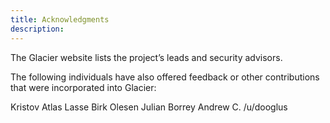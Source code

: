 ```yaml
---
title: Acknowledgments
description:
---
```


The Glacier website lists the project’s leads and security advisors.

The following individuals have also offered feedback or other contributions that were incorporated into Glacier:

Kristov Atlas
Lasse Birk Olesen
Julian Borrey
Andrew C.
/u/dooglus
